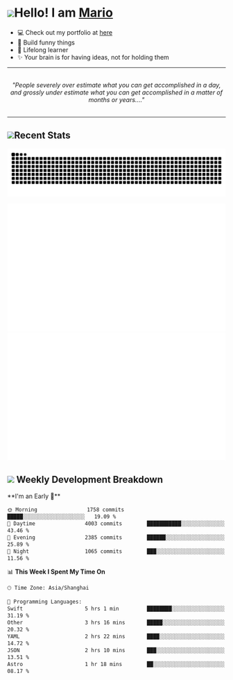 <h1><a href = "#"><img src="https://media.giphy.com/media/VgCDAzcKvsR6OM0uWg/giphy.gif" width="50"></a><span>Hello! I am <a href="https://github.com/mario1in">Mario</a></span></h1>

- 💻 Check out my portfolio at [here](https://shixiong.name)
- 🔨 Build funny things
- 🚀 Lifelong learner
- ✨ Your brain is for having ideas, not for holding them

<hr/>
<br/>
<div align="center">
<i>"People severely over estimate what you can get accomplished in a day, and grossly under estimate what you can get accomplished in a matter of months or years...." </i>
</div>
<br/>
<hr/>

<h2 align="left">
  <a href="#"><img src="https://emojis.slackmojis.com/emojis/images/1643514389/3643/cool-doge.gif?1643514389" height="30"></a>Recent Stats
</h2>

<picture>
  <source
    media="(prefers-color-scheme: dark)"
    srcset="https://raw.githubusercontent.com/mario1in/mario1in/output/github-contribution-grid-snake-dark.svg"
  />
  <source
    media="(prefers-color-scheme: light)"
    srcset="https://raw.githubusercontent.com/mario1in/mario1in/output/github-contribution-grid-snake.svg"
  />
  <img
    alt="github contribution grid snake animation"
    src="https://raw.githubusercontent.com/mario1in/mario1in/output/github-contribution-grid-snake.svg"
  />
</picture>

![overview](https://raw.githubusercontent.com/mario1in/mario1in/stats-output/generated/overview.svg)
![languages](https://raw.githubusercontent.com/mario1in/mario1in/stats-output/generated/languages.svg)

<h2 align="left">
  <a href="#"><img src="https://emojis.slackmojis.com/emojis/images/1643514062/184/nyancat_big.gif?1643514062" height="30"></a> Weekly Development Breakdown
</h2>
<!--START_SECTION:waka-->
**I'm an Early 🐤** 

```text
🌞 Morning                1758 commits        █████░░░░░░░░░░░░░░░░░░░░   19.09 % 
🌆 Daytime                4003 commits        ███████████░░░░░░░░░░░░░░   43.46 % 
🌃 Evening                2385 commits        ██████░░░░░░░░░░░░░░░░░░░   25.89 % 
🌙 Night                  1065 commits        ███░░░░░░░░░░░░░░░░░░░░░░   11.56 % 
```


📊 **This Week I Spent My Time On** 

```text
🕑︎ Time Zone: Asia/Shanghai

💬 Programming Languages: 
Swift                    5 hrs 1 min         ████████░░░░░░░░░░░░░░░░░   31.19 % 
Other                    3 hrs 16 mins       █████░░░░░░░░░░░░░░░░░░░░   20.32 % 
YAML                     2 hrs 22 mins       ████░░░░░░░░░░░░░░░░░░░░░   14.72 % 
JSON                     2 hrs 10 mins       ███░░░░░░░░░░░░░░░░░░░░░░   13.51 % 
Astro                    1 hr 18 mins        ██░░░░░░░░░░░░░░░░░░░░░░░   08.17 % 
```


<!--END_SECTION:waka-->

